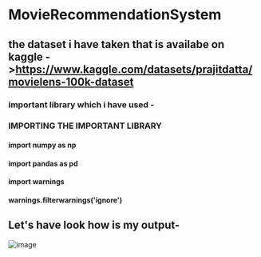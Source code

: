 # MovieRecommendationSystem
## the dataset i have taken that is availabe on kaggle ->https://www.kaggle.com/datasets/prajitdatta/movielens-100k-dataset
### important library which i have used -
### IMPORTING THE IMPORTANT LIBRARY
#### import numpy as np 
#### import pandas as pd 
#### import warnings 
#### warnings.filterwarnings('ignore')
## Let's have look how is my output-
![image](https://user-images.githubusercontent.com/119676300/236644375-951ea619-0f74-40c8-9a8c-9d3928ba4807.png)



